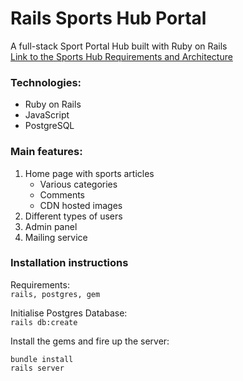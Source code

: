 # Rails Sports Hub Portal

A full-stack Sport Portal Hub built with Ruby on Rails <br>
[Link to the Sports Hub Requirements and Architecture](https://github.com/dark-side/lanthanum/tree/master/sports_hub_portal)

### Technologies: 
- Ruby on Rails
- JavaScript
- PostgreSQL

### Main features:
1. Home page with sports articles
	- Various categories
	- Comments
	- CDN hosted images
2. Different types of users
3. Admin panel
4. Mailing service

### Installation instructions
Requirements: <br>
`rails, postgres, gem`

Initialise Postgres Database: <br>
`rails db:create`

Install the gems and fire up the server: <br>

```console 
bundle install
rails server	
```